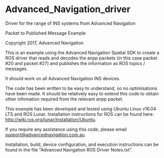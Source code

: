 # Advanced_Navigation_driver
Driver for the range of INS systems from Advanced Navigation

Packet to Published Message Example

Copyright 2017, Advanced Navigation

This is an example using the Advanced Navigation Spatial SDK to create a ROS driver that reads and decodes the anpp packets (in this case packet #20 and packet #27) and publishes the information as ROS topics / messages. 

It should work on all Advanced Navigation INS devices.

The code has been written to be easy to understand, so no optimisations have been made.  It should be relatively easy to extend this code to obtain other infomation required from the relevant anpp packet. 

This example has been developed and tested using Ubuntu Linux v16.04 LTS and ROS Lunar. Installation instructions for ROS can be found here: http://wiki.ros.org/lunar/Installation/Ubuntu.

If you require any assistance using this code, please email support@advancednavigation.com.au.

Installation, build, device configuration, and execution instructions can be found in the file "Advanced Navigation ROS Driver Notes.txt". 

